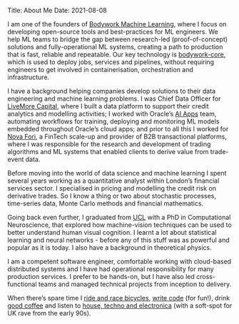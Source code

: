 Title: About Me
Date: 2021-08-08

I am one of the founders of [Bodywork Machine Learning](https://www.bodyworkml.com), where I focus on developing open-source tools and best-practices for ML engineers. We help ML teams to bridge the gap between research-led (proof-of-concept) solutions and fully-operational ML systems, creating a path to production that is fast, reliable and repeatable. Our key technology is [bodywork-core](https://bodywork.readthedocs.io/en/latest/), which is used to deploy jobs, services and pipelines, without requiring engineers to get involved in containerisation, orchestration and infrastructure.

I have a background helping companies develop solutions to their data engineering and machine learning problems. I was Chief Data Officer for [LiveMore Capital](https://livemorecapital.com), where I built a data platform to support their credit analytics and modelling activities; I worked with Oracle’s [AI Apps](https://www.oracle.com/applications/ai-apps/) team, automating workflows for training, deploying and monitoring ML models embedded throughout Oracle’s cloud apps; and prior to all this I worked for [Nova Fori](https://www.novafori.com), a FinTech scale-up and provider of B2B transactional platforms, where I was responsible for the research and development of trading algorithms and ML systems that enabled clients to derive value from trade-event data.

Before moving into the world of data science and machine learning I spent several years working as a quantitative analyst within London’s financial services sector. I specialised in pricing and modelling the credit risk on derivative trades. So I know a thing or two about stochastic processes, time-series data, Monte Carlo methods and financial mathematics.

Going back even further, I graduated from [UCL](https://www.ucl.ac.uk/) with a PhD in Computational Neuroscience, that explored how machine-vision techniques can be used to better understand human visual cognition. I learnt a lot about statistical learning and neural networks - before any of this stuff was as powerful and popular as it is today. I also have a background in theoretical physics.

I am a competent software engineer, comfortable working with cloud-based distributed systems and I have had operational responsibility for many production services. I prefer to be hands-on, but I have also led cross-functional teams and managed technical projects from inception to delivery.

When there’s spare time I [ride and race bicycles](https://www.strava.com/athletes/2026116), [write code](https://github.com/AlexIoannides) (for fun!), drink [good coffee](https://www.hasbean.co.uk) and listen to [house, techno and electronica](https://soundcloud.com/user-616657739/sets) (with a soft-spot for UK rave from the early 90s).
